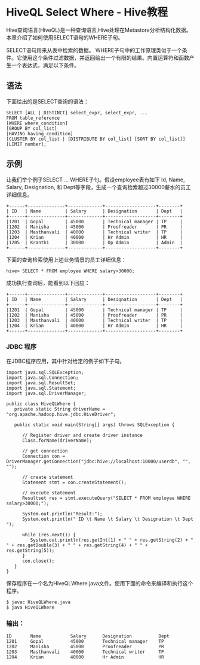 # HiveQL Select Where - Hive教程

Hive查询语言(HiveQL)是一种查询语言,Hive处理在Metastore分析结构化数据。本章介绍了如何使用SELECT语句的WHERE子句。

SELECT语句用来从表中检索的数据。 WHERE子句中的工作原理类似于一个条件。它使用这个条件过滤数据，并返回给出一个有限的结果。内置运算符和函数产生一个表达式，满足以下条件。

## 语法

下面给出的是SELECT查询的语法：

```
SELECT [ALL | DISTINCT] select_expr, select_expr, ... 
FROM table_reference 
[WHERE where_condition] 
[GROUP BY col_list] 
[HAVING having_condition] 
[CLUSTER BY col_list | [DISTRIBUTE BY col_list] [SORT BY col_list]] 
[LIMIT number];

```

## 示例

让我们举个例子SELECT ... WHERE子句。假设employee表有如下 Id, Name, Salary, Designation, 和 Dept等字段，生成一个查询检索超过30000薪水的员工详细信息。

```
+------+--------------+-------------+-------------------+--------+
| ID   | Name         | Salary      | Designation       | Dept   |
+------+--------------+-------------+-------------------+--------+
|1201  | Gopal        | 45000       | Technical manager | TP     |
|1202  | Manisha      | 45000       | Proofreader       | PR     |
|1203  | Masthanvali  | 40000       | Technical writer  | TP     |
|1204  | Krian        | 40000       | Hr Admin          | HR     |
|1205  | Kranthi      | 30000       | Op Admin          | Admin  | 
+------+--------------+-------------+-------------------+--------+

```

下面的查询检索使用上述业务情景的员工详细信息：

```
hive> SELECT * FROM employee WHERE salary>30000;

```

成功执行查询后，能看到以下回应：

```
+------+--------------+-------------+-------------------+--------+
| ID   | Name         | Salary      | Designation       | Dept   |
+------+--------------+-------------+-------------------+--------+
|1201  | Gopal        | 45000       | Technical manager | TP     |
|1202  | Manisha      | 45000       | Proofreader       | PR     |
|1203  | Masthanvali  | 40000       | Technical writer  | TP     |
|1204  | Krian        | 40000       | Hr Admin          | HR     |
+------+--------------+-------------+-------------------+--------+

```

### JDBC 程序

在JDBC程序应用，其中针对给定的例子如下子句。

```
import java.sql.SQLException;
import java.sql.Connection;
import java.sql.ResultSet;
import java.sql.Statement;
import java.sql.DriverManager;

public class HiveQLWhere {
   private static String driverName = "org.apache.hadoop.hive.jdbc.HiveDriver";

   public static void main(String[] args) throws SQLException {

      // Register driver and create driver instance
      Class.forName(driverName);

      // get connection
      Connection con = DriverManager.getConnection("jdbc:hive://localhost:10000/userdb", "", "");

      // create statement
      Statement stmt = con.createStatement();

      // execute statement
      Resultset res = stmt.executeQuery("SELECT * FROM employee WHERE salary>30000;");

      System.out.println("Result:");
      System.out.println(" ID \t Name \t Salary \t Designation \t Dept ");

      while (res.next()) {
         System.out.println(res.getInt(1) + " " + res.getString(2) + " " + res.getDouble(3) + " " + res.getString(4) + " " + res.getString(5));
      }
      con.close();
   }
}

```

保存程序在一个名为HiveQLWhere.java文件。使用下面的命令来编译和执行这个程序。

```
$ javac HiveQLWhere.java
$ java HiveQLWhere

```

### 输出：

```
ID       Name           Salary      Designation          Dept
1201     Gopal          45000       Technical manager    TP
1202     Manisha        45000       Proofreader          PR
1203     Masthanvali    40000       Technical writer     TP
1204     Krian          40000       Hr Admin             HR
```

